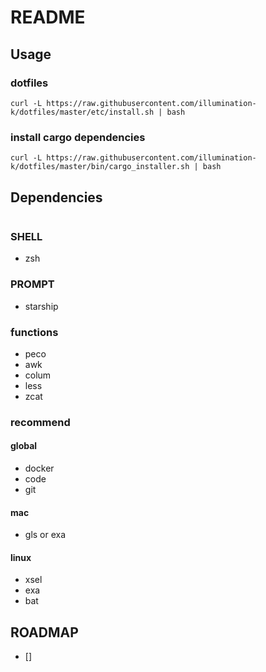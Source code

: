 # README

## Usage

### dotfiles

```
curl -L https://raw.githubusercontent.com/illumination-k/dotfiles/master/etc/install.sh | bash
```

### install cargo dependencies

```
curl -L https://raw.githubusercontent.com/illumination-k/dotfiles/master/bin/cargo_installer.sh | bash
```


## Dependencies

```curl -L https://raw.githubusercontent.com/illumination-k/dotfiles/master/bin/dependencies_installer.sh | bash
```

### SHELL
- zsh

### PROMPT
- starship

### functions
- peco
- awk
- colum
- less
- zcat

### recommend

#### global
- docker
- code
- git

#### mac
- gls or exa

#### linux
- xsel
- exa
- bat

## ROADMAP

- [] 